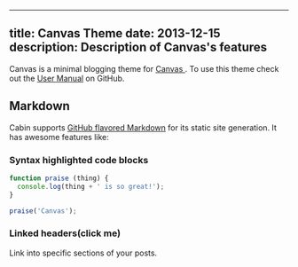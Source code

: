 ----
title: Canvas Theme
date:  2013-12-15
description: Description of Canvas's features
----

Canvas is a minimal blogging theme for [Canvas ](http://cabinjs.com). To use this theme check out the [User Manual](https://github.com/CabinJS/Canvas) on GitHub.

## Markdown
Cabin supports [GitHub flavored Markdown](https://help.github.com/articles/github-flavored-markdown) for its static site generation. It has awesome features like:

### Syntax highlighted code blocks
```javascript
function praise (thing) {
  console.log(thing + ' is so great!');
}

praise('Canvas');
```
### Linked headers(click me)
Link into specific sections of your posts.
